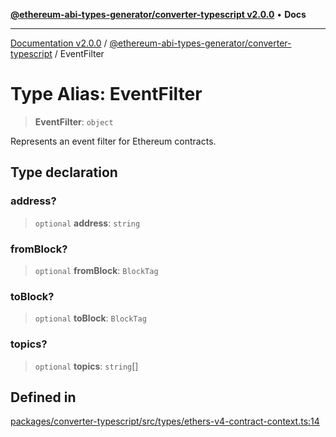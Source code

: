 [**@ethereum-abi-types-generator/converter-typescript v2.0.0**](../README.md) • **Docs**

***

[Documentation v2.0.0](../../../packages.md) / [@ethereum-abi-types-generator/converter-typescript](../README.md) / EventFilter

# Type Alias: EventFilter

> **EventFilter**: `object`

Represents an event filter for Ethereum contracts.

## Type declaration

### address?

> `optional` **address**: `string`

### fromBlock?

> `optional` **fromBlock**: `BlockTag`

### toBlock?

> `optional` **toBlock**: `BlockTag`

### topics?

> `optional` **topics**: `string`[]

## Defined in

[packages/converter-typescript/src/types/ethers-v4-contract-context.ts:14](https://github.com/niZmosis/ethereum-abi-types-generator/blob/34014c6ac1a58a7622fbd21e7421270aae38bf36/packages/converter-typescript/src/types/ethers-v4-contract-context.ts#L14)
